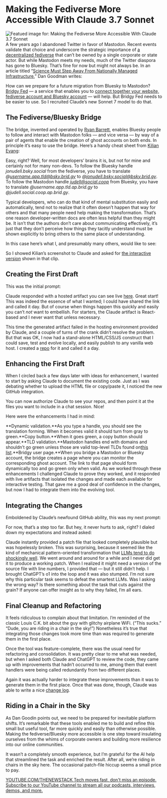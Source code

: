 # Making the Fediverse More Accessible With Claude 3.7 Sonnet
![Featued image for: Making the Fediverse More Accessible With Claude 3.7 Sonnet](https://cdn.thenewstack.io/media/2025/03/86acb995-joshua-earle-jypu1ftddwk-unsplashb-1024x576.jpg)
A few years ago I abandoned Twitter in favor of Mastodon. Recent events validate that choice and underscore the strategic importance of [a decentralized fediverse](https://thenewstack.io/the-fediverse-points-to-our-social-media-future-post-musk/) that can’t be owned by a single corporate or state actor. But while Mastodon meets my needs, much of the Twitter diaspora has gone to Bluesky. That’s fine for now but might not always be. In an article titled “[Science Must Step Away From Nationally Managed Infrastructure](https://www.thetransmitter.org/policy/science-must-step-away-from-nationally-managed-infrastructure/),” Dan Goodman writes:

How can we prepare for a future migration from Bluesky to Mastodon? [Bridgy Fed](https://fed.brid.gy/) — a service that enables you to [connect together your website, fediverse account and Bluesky account](https://thenewstack.io/bridge-building-the-state-of-the-open-web-heading-into-2025/) — will help. But Bridgy Fed needs to be easier to use. So I recruited Claude’s new Sonnet 7 model to do that.

## The Fediverse/Bluesky Bridge
The bridge, invented and operated by [Ryan Barrett](https://snarfed.org/), enables Bluesky people to follow and interact with Mastodon folks — and vice versa — by way of a pair of agents that enable the creation of ghost accounts on both ends. In principle it’s easy to use the bridge. Here’s a handy cheat sheet from [Kilian Evang](https://kilian.evang.name/):

Easy, right? Well, for most developers’ brains it is, but not for mine and certainly not for many non-devs. To follow the Bluesky handle *jonudell.bsky.social* from the fediverse, you have to translate *@username.app.tld@bsky.brid.gy* to *@jonudell.bsky.social@bsky.brid.gy*. To follow the Mastodon handle *judell@social.coop* from Bluesky, you have to translate *@username.app.tld.ap.brid.gy* to *@judell.social.coop.ap.brid.gy*.

Typical developers, who can do that kind of mental substitution easily and automatically, tend not to realize that it often doesn’t happen that way for others and that many people need help making the transformation. That’s one reason developer-written docs are often less helpful than they might be. It isn’t that the authors don’t care about communicating effectively, it’s just that they don’t perceive how things they tacitly understand must be shown explicitly to bring others to the same place of understanding.

In this case here’s what I, and presumably many others, would like to see:

So I showed Kilian’s screenshot to Claude and asked for [the interactive version](https://jonudell.info/fedi-bsky-interactive-cheatsheet/) shown in that clip.

## Creating the First Draft
This was the initial prompt:

Claude responded with a hosted artifact you can see live [here](https://claude.site/artifacts/a6e31cb1-ce17-4042-b79c-6b6afa27a0c7). Great start! This was indeed the essence of what I wanted; I could have shared the link and called it day. But of course when things happen this quickly and easily you can’t *not* want to embellish. For starters, the Claude artifact is React-based and I never want that unless necessary.

This time the generated artifact failed in the hosting environment provided by Claude, and a couple of turns of the crank didn’t resolve the problem. But that was OK, I now had a stand-alone HTML/CSS/JS construct that I could save, test and evolve locally, and easily publish to any vanilla web host. I created a [repo](https://github.com/judell/fedi-bsky-bridge-interactive-cheatsheet) for it and called it a day.

## Enhancing the First Draft
When I circled back a few days later with ideas for enhancement, I wanted to start by asking Claude to document the existing code. Just as I was debating whether to upload the HTML file or copy/paste it, I noticed the new GitHub integration.

You can now authorize Claude to see your repos, and then point it at the files you want to include in a chat session. Nice!

Here were the enhancements I had in mind:

**Dynamic validation.**As you type a handle, you should see the translation forming. When it becomes valid it should turn from gray to green.**Copy button.**When it goes green, a copy button should appear.**TLD validation.**Mastodon handles end with domains and shouldn’t go green unless those are valid top-level TLDs found on[this list](https://data.iana.org/TLD/tlds-alpha-by-domain.txt).**Bridgy user page.**When you bridge a Mastodon or Bluesky account, the bridge creates a page where you can monitor the corresponding ghost account. The link to that page should form dynamically too and go green only when valid.
As we worked through these enhancements I challenged Claude to prove they worked, and it responded with live artifacts that isolated the changes and made each available for interactive testing. That gave me a good deal of confidence in the changes, but now I had to integrate them into the evolving tool.

## Integrating the Changes
Emboldened by Claude’s newfound GitHub ability, this was my next prompt:

For now, that’s a step too far. But hey, it never hurts to ask, right? I dialed down my expectations and instead asked:

Claude instantly provided a patch file that looked completely plausible but was hopelessly broken. This was surprising, because it seemed like the kind of mechanical pattern-oriented transformation that [LLMs tend to do shockingly well](https://thenewstack.io/choosing-when-to-use-or-not-use-llms-as-a-developer/). We went around and around for a while and I never did get it to produce a working patch. When I realized it might need a version of the source file with line numbers, I provided that — but it still didn’t help. I brought ChatGPT’s o1 into the loop and it was also stumped. I’m not sure why this particular task seems to defeat the smartest LLMs. Was I asking the wrong way? Is there something about the task that cuts against the grain? If anyone can offer insight as to why they failed, I’m all ears.

## Final Cleanup and Refactoring
It feels ridiculous to complain about that limitation. I’m reminded of the classic Louis C.K. bit about the guy with glitchy airplane WiFi. (“This sucks.” “Dude, you are riding in a chair in the sky!”) Nonetheless it’s true that integrating those changes took more time than was required to generate them in the first place.

Once the tool was feature-complete, there was the usual need for refactoring and consolidation. It was pretty clear to me what was needed, but when I asked both Claude and ChatGPT to review the code, they came up with improvements that hadn’t occurred to me, among them that event handlers were being called redundantly from two different places.

Again it was actually harder to integrate these improvements than it was to generate them in the first place. Once that was done, though, Claude was able to write a nice [change log](https://github.com/judell/fedi-bsky-bridge-interactive-cheatsheet/blob/main/CHANGELOG.md).

## Riding in a Chair in the Sky
As Dan Goodin points out, we need to be prepared for inevitable platform shifts. It’s remarkable that these tools enabled me to build and refine this small but useful tool, far more quickly and easily than otherwise possible. Making the fediverse/Bluesky more accessible is one step toward insulating ourselves from the whims of corporate owners and building more resilience into our online communities.

It wasn’t a completely smooth experience, but I’m grateful for the AI help that streamlined the task and enriched the result. After all, we’re riding in chairs in the sky here. The occasional patch-file hiccup seems a small price to pay.

[
YOUTUBE.COM/THENEWSTACK
Tech moves fast, don't miss an episode. Subscribe to our YouTube
channel to stream all our podcasts, interviews, demos, and more.
](https://youtube.com/thenewstack?sub_confirmation=1)